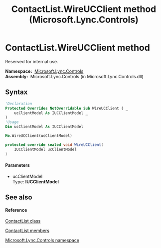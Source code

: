 ﻿---
title: ContactList.WireUCClient method  (Microsoft.Lync.Controls)
TOCTitle: 'WireUCClient method '
ms:assetid: M:Microsoft.Lync.Controls.ContactList.WireUCClient(Microsoft.Lync.Controls.Internal.Model.IUCClientModel)_DI_3_UC_OCS14MrefLyncWPF
ms:mtpsurl: https://msdn.microsoft.com/en-us/library/microsoft.lync.controls.contactlist.wireucclient(v=office.15)
ms:contentKeyID: 48596728
ms.date: 07/28/2014
mtps_version: v=office.15
f1_keywords:
- Microsoft.Lync.Controls.ContactList.WireUCClient
dev_langs:
- CSharp
- JScript
- VB
- other
---

# ContactList.WireUCClient method

Reserved for internal use.

**Namespace:**  [Microsoft.Lync.Controls](microsoft-lync-controls-namespace_1.md)  
**Assembly:**  Microsoft.Lync.Controls (in Microsoft.Lync.Controls.dll)

## Syntax

``` vb
'Declaration
Protected Overrides NotOverridable Sub WireUCClient ( _
    ucClientModel As IUCClientModel _
)
'Usage
Dim ucClientModel As IUCClientModel

Me.WireUCClient(ucClientModel)
```

``` csharp
protected override sealed void WireUCClient(
    IUCClientModel ucClientModel
)
```

#### Parameters

  - ucClientModel  
    Type: **IUCClientModel**  

## See also

#### Reference

[ContactList class](contactlist-class-microsoft-lync-controls_1.md)

[ContactList members](contactlist-members-microsoft-lync-controls_1.md)

[Microsoft.Lync.Controls namespace](microsoft-lync-controls-namespace_1.md)

